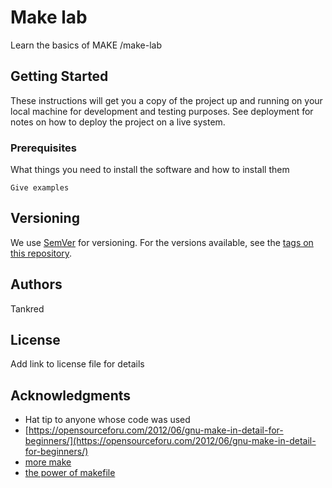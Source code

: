 # Make lab

Learn the basics of MAKE
/make-lab

## Getting Started

These instructions will get you a copy of the project up and running on your local machine for development and testing purposes. See deployment for notes on how to deploy the project on a live system.

### Prerequisites

What things you need to install the software and how to install them

```
Give examples
```

## Versioning

We use [SemVer](http://semver.org/) for versioning. For the versions available, see the [tags on this repository](https://github.com/your/project/tags). 

## Authors

Tankred

## License

Add link to license file for details

## Acknowledgments

* Hat tip to anyone whose code was used
* [https://opensourceforu.com/2012/06/gnu-make-in-detail-for-beginners/](https://opensourceforu.com/2012/06/gnu-make-in-detail-for-beginners/)
* [more make](https://dev.to/winduptoy/a-conservative-backend-4252)
* [the power of makefile](https://medium.com/tech-tajawal/the-power-of-makefile-31a3767d553c)
